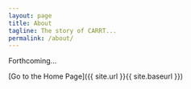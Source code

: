 ```yaml
---
layout: page
title: About
tagline: The story of CARRT...
permalink: /about/
---
```


Forthcoming...

[Go to the Home Page]({{ site.url }}{{ site.baseurl }})
